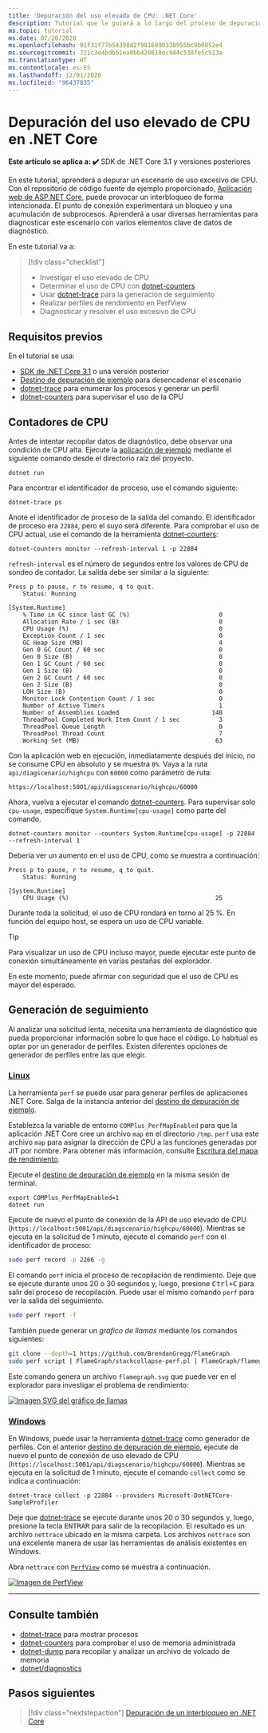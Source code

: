 ```yaml
---
title: 'Depuración del uso elevado de CPU: .NET Core'
description: Tutorial que le guiará a lo largo del proceso de depuración del uso elevado de CPU en .NET Core.
ms.topic: tutorial
ms.date: 07/20/2020
ms.openlocfilehash: 91f31f77b54398d2f9816890338955bc9b0852e4
ms.sourcegitcommit: 721c3e4bdbb1ea0bb420818ec944c538fe5c513a
ms.translationtype: HT
ms.contentlocale: es-ES
ms.lasthandoff: 12/01/2020
ms.locfileid: "96437835"
---
```

# <a name="debug-high-cpu-usage-in-net-core"></a>Depuración del uso elevado de CPU en .NET Core

**Este artículo se aplica a: ✔️** SDK de .NET Core 3.1 y versiones posteriores

En este tutorial, aprenderá a depurar un escenario de uso excesivo de CPU. Con el repositorio de código fuente de ejemplo proporcionado, [Aplicación web de ASP.NET Core](/samples/dotnet/samples/diagnostic-scenarios), puede provocar un interbloqueo de forma intencionada. El punto de conexión experimentará un bloqueo y una acumulación de subprocesos. Aprenderá a usar diversas herramientas para diagnosticar este escenario con varios elementos clave de datos de diagnóstico.

En este tutorial va a:

> [!div class="checklist"]
>
> - Investigar el uso elevado de CPU
> - Determinar el uso de CPU con [dotnet-counters](dotnet-counters.md)
> - Usar [dotnet-trace](dotnet-trace.md) para la generación de seguimiento
> - Realizar perfiles de rendimiento en PerfView
> - Diagnosticar y resolver el uso excesivo de CPU

## <a name="prerequisites"></a>Requisitos previos

En el tutorial se usa:

- [SDK de .NET Core 3.1](https://dotnet.microsoft.com/download/dotnet-core) o una versión posterior
- [Destino de depuración de ejemplo](/samples/dotnet/samples/diagnostic-scenarios) para desencadenar el escenario
- [dotnet-trace](dotnet-trace.md) para enumerar los procesos y generar un perfil
- [dotnet-counters](dotnet-counters.md) para supervisar el uso de la CPU

## <a name="cpu-counters"></a>Contadores de CPU

Antes de intentar recopilar datos de diagnóstico, debe observar una condición de CPU alta. Ejecute la [aplicación de ejemplo](/samples/dotnet/samples/diagnostic-scenarios) mediante el siguiente comando desde el directorio raíz del proyecto.

```dotnetcli
dotnet run
```

Para encontrar el identificador de proceso, use el comando siguiente:

```dotnetcli
dotnet-trace ps
```

Anote el identificador de proceso de la salida del comando. El identificador de proceso era `22884`, pero el suyo será diferente. Para comprobar el uso de CPU actual, use el comando de la herramienta [dotnet-counters](dotnet-counters.md):

```dotnetcli
dotnet-counters monitor --refresh-interval 1 -p 22884
```

`refresh-interval` es el número de segundos entre los valores de CPU de sondeo de contador. La salida debe ser similar a la siguiente:

```console
Press p to pause, r to resume, q to quit.
    Status: Running

[System.Runtime]
    % Time in GC since last GC (%)                         0
    Allocation Rate / 1 sec (B)                            0
    CPU Usage (%)                                          0
    Exception Count / 1 sec                                0
    GC Heap Size (MB)                                      4
    Gen 0 GC Count / 60 sec                                0
    Gen 0 Size (B)                                         0
    Gen 1 GC Count / 60 sec                                0
    Gen 1 Size (B)                                         0
    Gen 2 GC Count / 60 sec                                0
    Gen 2 Size (B)                                         0
    LOH Size (B)                                           0
    Monitor Lock Contention Count / 1 sec                  0
    Number of Active Timers                                1
    Number of Assemblies Loaded                          140
    ThreadPool Completed Work Item Count / 1 sec           3
    ThreadPool Queue Length                                0
    ThreadPool Thread Count                                7
    Working Set (MB)                                      63
```

Con la aplicación web en ejecución, inmediatamente después del inicio, no se consume CPU en absoluto y se muestra `0%`. Vaya a la ruta `api/diagscenario/highcpu` con `60000` como parámetro de ruta:

`https://localhost:5001/api/diagscenario/highcpu/60000`

Ahora, vuelva a ejecutar el comando [dotnet-counters](dotnet-counters.md). Para supervisar solo `cpu-usage`, especifique `System.Runtime[cpu-usage]` como parte del comando.

```dotnetcli
dotnet-counters monitor --counters System.Runtime[cpu-usage] -p 22884 --refresh-interval 1
```

Debería ver un aumento en el uso de CPU, como se muestra a continuación:

```console
Press p to pause, r to resume, q to quit.
    Status: Running

[System.Runtime]
    CPU Usage (%)                                         25
```

Durante toda la solicitud, el uso de CPU rondará en torno al 25 %. En función del equipo host, se espera un uso de CPU variable.

> [!TIP]
> Para visualizar un uso de CPU incluso mayor, puede ejecutar este punto de conexión simultáneamente en varias pestañas del explorador.

En este momento, puede afirmar con seguridad que el uso de CPU es mayor del esperado.

## <a name="trace-generation"></a>Generación de seguimiento

Al analizar una solicitud lenta, necesita una herramienta de diagnóstico que pueda proporcionar información sobre lo que hace el código. Lo habitual es optar por un generador de perfiles. Existen diferentes opciones de generador de perfiles entre las que elegir.

### <a name="linux"></a>[Linux](#tab/linux)

La herramienta `perf` se puede usar para generar perfiles de aplicaciones .NET Core. Salga de la instancia anterior del [destino de depuración de ejemplo](/samples/dotnet/samples/diagnostic-scenarios).

Establezca la variable de entorno `COMPlus_PerfMapEnabled` para que la aplicación .NET Core cree un archivo `map` en el directorio `/tmp`. `perf` usa este archivo `map` para asignar la dirección de CPU a las funciones generadas por JIT por nombre. Para obtener más información, consulte [Escritura del mapa de rendimiento](../run-time-config/debugging-profiling.md#write-perf-map).

Ejecute el [destino de depuración de ejemplo](/samples/dotnet/samples/diagnostic-scenarios) en la misma sesión de terminal.

```dotnetcli
export COMPlus_PerfMapEnabled=1
dotnet run
```

Ejecute de nuevo el punto de conexión de la API de uso elevado de CPU (`https://localhost:5001/api/diagscenario/highcpu/60000`). Mientras se ejecuta en la solicitud de 1 minuto, ejecute el comando `perf` con el identificador de proceso:

```bash
sudo perf record -p 2266 -g
```

El comando `perf` inicia el proceso de recopilación de rendimiento. Deje que se ejecute durante unos 20 o 30 segundos y, luego, presione <kbd>Ctrl+C</kbd> para salir del proceso de recopilación. Puede usar el mismo comando `perf` para ver la salida del seguimiento.

```bash
sudo perf report -f
```

También puede generar un _gráfico de llamas_ mediante los comandos siguientes:

```bash
git clone --depth=1 https://github.com/BrendanGregg/FlameGraph
sudo perf script | FlameGraph/stackcollapse-perf.pl | FlameGraph/flamegraph.pl > flamegraph.svg
```

Este comando genera un archivo `flamegraph.svg` que puede ver en el explorador para investigar el problema de rendimiento:

[![Imagen SVG del gráfico de llamas](media/flamegraph.jpg)](media/flamegraph.jpg#lightbox)

### <a name="windows"></a>[Windows](#tab/windows)

En Windows, puede usar la herramienta [dotnet-trace](dotnet-trace.md) como generador de perfiles. Con el anterior [destino de depuración de ejemplo](/samples/dotnet/samples/diagnostic-scenarios), ejecute de nuevo el punto de conexión de uso elevado de CPU (`https://localhost:5001/api/diagscenario/highcpu/60000`). Mientras se ejecuta en la solicitud de 1 minuto, ejecute el comando `collect` como se indica a continuación:

```dotnetcli
dotnet-trace collect -p 22884 --providers Microsoft-DotNETCore-SampleProfiler
```

Deje que [dotnet-trace](dotnet-trace.md) se ejecute durante unos 20 o 30 segundos y, luego, presione la tecla <kbd>ENTRAR</kbd> para salir de la recopilación. El resultado es un archivo `nettrace` ubicado en la misma carpeta. Los archivos `nettrace` son una excelente manera de usar las herramientas de análisis existentes en Windows.

Abra `nettrace` con [`PerfView`](https://github.com/microsoft/perfview/blob/master/documentation/Downloading.md) como se muestra a continuación.

[![Imagen de PerfView](media/perfview.jpg)](media/perfview.jpg#lightbox)

---

## <a name="see-also"></a>Consulte también

- [dotnet-trace](dotnet-trace.md) para mostrar procesos
- [dotnet-counters](dotnet-counters.md) para comprobar el uso de memoria administrada
- [dotnet-dump](dotnet-dump.md) para recopilar y analizar un archivo de volcado de memoria
- [dotnet/diagnostics](https://github.com/dotnet/diagnostics/tree/master/documentation/tutorial)

## <a name="next-steps"></a>Pasos siguientes

> [!div class="nextstepaction"]
> [Depuración de un interbloqueo en .NET Core](debug-deadlock.md)
